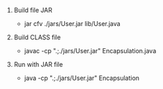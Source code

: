 1. Build file JAR
	+ jar cfv ./jars/User.jar lib/User.java

2. Build CLASS file
	+ javac -cp ".;./jars/User.jar" Encapsulation.java

3. Run with JAR file
	+ java -cp ".;./jars/User.jar" Encapsulation